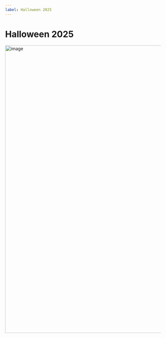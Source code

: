 ```yaml
---
label: Halloween 2025
---
```

# Halloween 2025

<img width="1593" height="930" alt="image" src="https://github.com/user-attachments/assets/9d9d12f8-a862-46d0-956e-a6614859daad" />
